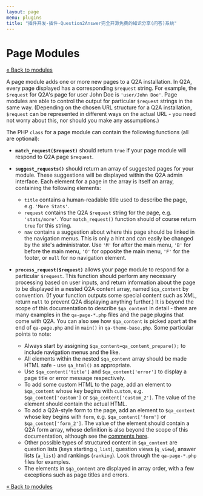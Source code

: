 ```yaml
---
layout: page
menu: plugins
title: "插件开发-插件-Question2Answer完全开源免费的知识分享(问答)系统"
---
```


# Page Modules

[« Back to modules](/plugins/modules/)

A page module adds one or more new pages to a Q2A installation. In Q2A, every page displayed has a corresponding `$request` string. For example, the `$request` for Q2A's page for user John Doe is `'user/John Doe'`. Page modules are able to control the output for particular `$request` strings in the same way. (Depending on the chosen URL structure for a Q2A installation, `$request` can be represented in different ways on the actual URL - you need not worry about this, nor should you make any assumptions.)

The PHP `class` for a page module can contain the following functions (all are optional):

- **`match_request($request)`** should return `true` if your page module will respond to Q2A page `$request`.

- **`suggest_requests()`** should return an array of suggested pages for your module. These suggestions will be displayed within the Q2A admin interface. Each element for a page in the array is itself an array, containing the following elements:

    - `title` contains a human-readable title used to describe the page, e.g. `'More Stats'`.
    - `request` contains the Q2A `$request` string for the page, e.g. `'stats/more'`. Your `match_request()` function should of course return `true` for this string.
    - `nav` contains a suggestion about where this page should be linked in the navigation menus. This is only a hint and can easily be changed by the site's administrator. Use `'M'` for after the main menu, `'B'` for before the main menu, `'O'` for opposite the main menu, `'F'` for the footer, or `null` for no navigation element.

- **`process_request($request)`** allows your page module to respond for a particular `$request`. This function should perform any necessary processing based on user inputs, and return information about the page to be displayed in a nested Q2A content array, named `$qa_content` by convention. (If your function outputs some special content such as XML, return `null` to prevent Q2A displaying anything further.) It is beyond the scope of this documentation to describe `$qa_content` in detail - there are many examples in the `qa-page-*.php` files and the page plugins that come with Q2A. You can also see how `$qa_content` is picked apart at the end of `qa-page.php` and in `main()` in `qa-theme-base.php`. Some particular points to note:

    - Always start by assigning `$qa_content=qa_content_prepare();` to include navigation menus and the like.
    - All elements within the nested `$qa_content` array should be made HTML safe - use `qa_html()` as appropriate.
    - Use `$qa_content['title']` and `$qa_content['error']` to display a page title or error message respectively.
    - To add some custom HTML to the page, add an element to `$qa_content` whose key begins with `custom`, e.g. `$qa_content['custom']` or `$qa_content['custom_2']`. The value of the element should contain the actual HTML.
    - To add a Q2A-style form to the page, add an element to `$qa_content` whose key begins with `form`, e.g. `$qa_content['form']` or `$qa_content['form_2']`. The value of the element should contain a Q2A form array, whose definition is also beyond the scope of this documentation, although see the [comments here](/plugins/modules/).
    - Other possible types of structured content in `$qa_content` are question lists (keys starting `q_list`), question views (`q_view`), answer lists (`a_list`) and rankings (`ranking`). Look through the `qa-page-*.php` files for examples.
    - The elements in `$qa_content` are displayed in array order, with a few exceptions such as page titles and errors.

[« Back to modules](/plugins/modules/)
